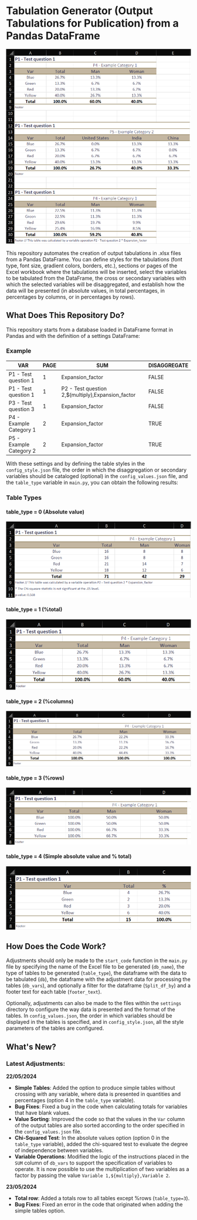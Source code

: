 # Tabulation Generator (Output Tabulations for Publication) from a Pandas DataFrame
![logo](./Images/tabulation_example.png)

This repository automates the creation of output tabulations in .xlsx files from a Pandas DataFrame. You can define styles for the tabulations (font type, font size, gradient colors, borders, etc.), sections or pages of the Excel workbook where the tabulations will be inserted, select the variables to be tabulated from the DataFrame, the cross or secondary variables with which the selected variables will be disaggregated, and establish how the data will be presented (in absolute values, in total percentages, in percentages by columns, or in percentages by rows).

## What Does This Repository Do?

This repository starts from a database loaded in DataFrame format in Pandas and with the definition of a settings DataFrame:

### Example

| VAR                      | PAGE | SUM                                               | DISAGGREGATE |
|--------------------------|------|---------------------------------------------------|--------------|
| P1 - Test question 1     | 1    | Expansion_factor                                  | FALSE        | 
| P1 - Test question 1     | 1    | P2 - Test question 2,${multiply},Expansion_factor | FALSE        |
| P3 - Test question 3     | 1    | Expansion_factor                                  | FALSE        | 
| P4 - Example Category 1  | 2    | Expansion_factor                                  | TRUE         |
| P5 - Example Category 2  | 2    | Expansion_factor                                  | TRUE         |

With these settings and by defining the table styles in the `config_style.json` file, the order in which the disaggregation or secondary variables should be cataloged (optional) in the `config_values.json` file, and the `table_type` variable in `main.py`, you can obtain the following results:

### Table Types

#### table_type = 0 (Absolute value)
![Absolute Value Example](./Images/excel_example_absolute_value.png)

#### table_type = 1 (%total)
![Percentage Total Example](./Images/excel_example_p_total.png)

#### table_type = 2 (%columns)
![Percentage Columns Example](./Images/excel_example_p_columns.png)

#### table_type = 3 (%rows)
![Percentage Rows Example](./Images/excel_example_p_rows.png)

#### table_type = 4 (Simple absolute value and % total)
![Simple Table Example](./Images/excel_example_simple.png)

## How Does the Code Work?

Adjustments should only be made to the `start_code` function in the `main.py` file by specifying the name of the Excel file to be generated (`db_name`), the type of tables to be generated (`table_type`), the dataframe with the data to be tabulated (`db`), the dataframe with the adjustment data for processing the tables (`db_vars`), and optionally a filter for the dataframe (`Split_df_by`) and a footer text for each table (`footer_text`).

Optionally, adjustments can also be made to the files within the `settings` directory to configure the way data is presented and the format of the tables. In `config_values.json`, the order in which variables should be displayed in the tables is specified, and in `config_style.json`, all the style parameters of the tables are configured.

## What's New?

### Latest Adjustments:
**22/05/2024**

- **Simple Tables**: Added the option to produce simple tables without crossing with any variable, where data is presented in quantities and percentages (option 4 in the `table_type` variable).
- **Bug Fixes**: Fixed a bug in the code when calculating totals for variables that have blank values.
- **Value Sorting**: Improved the code so that the values in the `Var` column of the output tables are also sorted according to the order specified in the `config_values.json` file.
- **Chi-Squared Test**: In the absolute values option (option 0 in the `table_type` variable), added the chi-squared test to evaluate the degree of independence between variables.
- **Variable Operations**: Modified the logic of the instructions placed in the `SUM` column of `db_vars` to support the specification of variables to operate. It is now possible to use the multiplication of two variables as a factor by passing the value `Variable 1,${multiply},Variable 2`.

**23/05/2024**

- **Total row**: Added a totals row to all tables except %rows (`table_type=3`).
- **Bug Fixes**: Fixed an error in the code that originated when adding the simple tables option.
